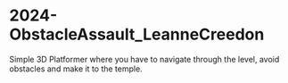 # 2024-ObstacleAssault_LeanneCreedon
Simple 3D Platformer where you have to navigate through the level, avoid obstacles and make it to the temple.
